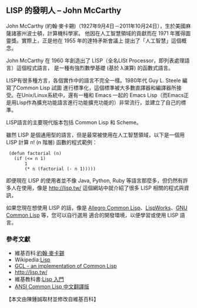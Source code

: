 ## LISP 的發明人 – John McCarthy

John McCarthy (約翰·麥卡錫)（1927年9月4日－2011年10月24日），生於美國麻薩諸塞州波士頓，計算機科學家。
他因在人工智慧領域的貢獻而在 1971 年獲得圖靈獎。實際上，正是他在 1955 年的達特矛斯會議上
提出了「人工智慧」這個概念。

John McCarthy 在 1960 年創造出了 LISP（全名LISt Processor，即列表處理語言）這個程式語言，
是一種有強烈數學基礎 (基於 λ演算) 的函數式語言。

LISP有很多種方言，各個實作中的語言不完全一樣。1980年代 Guy L. Steele 編寫了Common Lisp 試圖
進行標準化，這個標準被大多數直譯器和編譯器所接受。在Unix/Linux系統中，還有一種和 Emacs 一起的 
Emacs Lisp（而Emacs正是用Lisp作為擴充功能語言進行功能擴充功能的）非常流行，並建立了自己的標準。

LISP語言的主要現代版本包括 Common Lisp 和 Scheme。

雖然 LISP 是個通用型的語言，但是最常被使用在人工智慧領域，以下是一個用 LISP 計算 n! (n 階層) 
函數的程式範例：

```LISP
 (defun factorial (n)
   (if (<= n 1)
       1
       (* n (factorial (- n 1)))))
```

即便現在 LISP 的使用者並不像 Java, Python, Ruby 等語言那麼多，但仍然有許多人在使用，像是 <http://lisp.tw/> 
這個網站中就介紹了很多 LISP 相關的程式與資訊，

如果您現在想使用 LISP 的話，像是 [Allegro Common Lisp]、[LispWorks]、[GNU Common Lisp] 等，您可以自行選用
適合的開發環境，以便學習或使用 LISP 語言。

### 參考文獻
* 維基百科:[約翰·麥卡錫](https://zh.wikipedia.org/wiki/%E7%BA%A6%E7%BF%B0%C2%B7%E9%BA%A6%E5%8D%A1%E9%94%A1)
* Wikipedia:[Lisp](https://en.wikipedia.org/wiki/Lisp_%28programming_language%29)
* [GCL - an implementation of Common Lisp](http://www.gnu.org/software/gcl/)
* <http://lisp.tw/>
* 維基教科書:[Lisp 入門](http://zh.wikibooks.org/zh-tw/Lisp_%E5%85%A5%E9%96%80)
* [ANSI Common Lisp 中文翻譯版](http://acl.readthedocs.org/en/latest/)

[Allegro Common Lisp]:http://www.franz.com/downloads/clp/survey
[LispWorks]:http://www.lispworks.com/products/lispworks.html#personal
[GNU Common Lisp]:http://www.gnu.org/software/gcl/

【本文由陳鍾誠取材並修改自維基百科】


